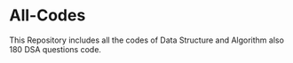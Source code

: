 # All-Codes
This Repository includes all the codes of Data Structure and Algorithm also 180 DSA questions code.
